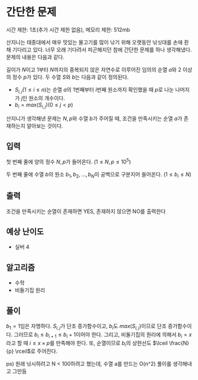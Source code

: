 # 간단한 문제

시간 제한: 1초(추가 시간 제한 없음), 메모리 제한: 512mb

산지니는 태종대에서 매우 맛있는 물고기를 많이 낚기 위해 오랫동안 낚싯대를 손에 쥔 채 기다리고 있다. 너무 오래 기다려서 피곤해지던 참에 간단한 문제를 하나 생각해냈다. 문제의 내용은 다음과 같다.

길이가 $N$이고 $1$부터 $N$까지의 중복되지 않은 자연수로 이루어진 임의의 순열 $a$와 $2$ 이상의 정수 $p$가 있다. 두 수열 $S$와 $b$는 다음과 같이 정의된다. 

- $S_{i,j}(1 ≤ i ≤ n)$는 순열 $a$의 $1$번째부터 $i$번째 원소까지 확인했을 때 $p$로 나눈 나머지가 $j$인 원소의 개수이다.
- $b_i = max(S_{i,j})(0 ≤ j < p)$

산지니가 생각해낸 문제는 $N, p$와 수열 $b$가 주어질 때, 조건을 만족시키는 순열 $a$가 존재하는지 알아보는 것이다.

## 입력

첫 번째 줄에 양의 정수 $N, p$가 들어온다. $(1 ≤ N, p ≤ 10^5)$

두 번째 줄에 수열 $b$의 원소 $b_1, b_2, …, b_N$이 공백으로 구분지어 들어온다. $(1 ≤ b_i ≤ N)$

## 출력

조건을 만족시키는 순열이 존재하면 YES, 존재하지 않으면 NO를 출력한다

## 예상 난이도

- 실버 4

## 알고리즘

- 수학
- 비둘기집 원리

## 풀이

$b_1 = 1$임은 자명하다. $S_{i, j}$가 단조 증가함수이고, $b_i$도 $max(S_{i, j})$이므로 단조 증가함수이다. 그러므로 $b_i ≤ b_{i + 1} ≤ b_i + 1$이어야 한다. 그리고, 비둘기집의 원리에 의해서 $b_i = x$라고 할 때 $i ≤ x \times p$를 만족해야 한다. 또, 순열이므로 $b_i$의 상한선도 $\lceil \frac{N}{p} \rceil$로 주어진다.

ps) 원래 낚시하려고 N < 100하려고 했는데, 수열 a를 만드는 O(n^2) 풀이를 생각해내고 그만둠
